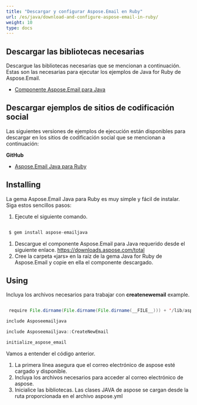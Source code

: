 ```yaml
---
title: "Descargar y configurar Aspose.Email en Ruby"
url: /es/java/download-and-configure-aspose-email-in-ruby/
weight: 10
type: docs
---
```



## **Descargar las bibliotecas necesarias**
Descargue las bibliotecas necesarias que se mencionan a continuación. Estas son las necesarias para ejecutar los ejemplos de Java for Ruby de Aspose.Email.

- [Componente Aspose.Email para Java](https://downloads.aspose.com/total)
## **Descargar ejemplos de sitios de codificación social**
Las siguientes versiones de ejemplos de ejecución están disponibles para descargar en los sitios de codificación social que se mencionan a continuación:

**GitHub**

- [Aspose.Email Java para Ruby](https://github.com/aspose-email/Aspose.Email-for-Java/tree/master/Plugins/Aspose_Email_Java_for_Ruby)
## **Installing**
La gema Aspose.Email Java para Ruby es muy simple y fácil de instalar. Siga estos sencillos pasos:

1. Ejecute el siguiente comando.

``` java

 $ gem install aspose-emailjava

```

1. Descargue el componente Aspose.Email para Java requerido desde el siguiente enlace.
   <https://downloads.aspose.com/total>
1. Cree la carpeta «jars» en la raíz de la gema Java for Ruby de Aspose.Email y copie en ella el componente descargado.
## **Using**
Incluya los archivos necesarios para trabajar con **createnewemail** example.

``` java

 require File.dirname(File.dirname(File.dirname(__FILE__))) + '/lib/aspose-emailjava'

include Asposeemailjava

include Asposeemailjava::CreateNewEmail

initialize_aspose_email

```

Vamos a entender el código anterior.

1. La primera línea asegura que el correo electrónico de aspose esté cargado y disponible.
1. Incluya los archivos necesarios para acceder al correo electrónico de aspose.
1. Inicialice las bibliotecas. Las clases JAVA de aspose se cargan desde la ruta proporcionada en el archivo aspose.yml
